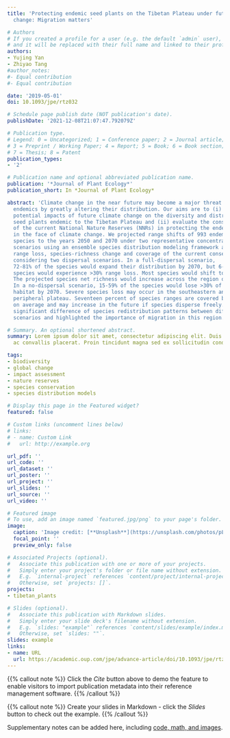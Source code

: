 ```yaml
---
title: 'Protecting endemic seed plants on the Tibetan Plateau under future climate
  change: Migration matters'

# Authors
# If you created a profile for a user (e.g. the default `admin` user), write the username (folder name) here 
# and it will be replaced with their full name and linked to their profile.
authors:
- Yujing Yan
- Zhiyao Tang
#author_notes:
#- Equal contribution
#- Equal contribution

date: '2019-05-01'
doi: 10.1093/jpe/rtz032

# Schedule page publish date (NOT publication's date).
publishDate: '2021-12-08T21:07:47.792079Z'

# Publication type.
# Legend: 0 = Uncategorized; 1 = Conference paper; 2 = Journal article;
# 3 = Preprint / Working Paper; 4 = Report; 5 = Book; 6 = Book section;
# 7 = Thesis; 8 = Patent
publication_types:
- '2'

# Publication name and optional abbreviated publication name.
publication: '*Journal of Plant Ecology*'
publication_short: In *Journal of Plant Ecology*

abstract: 'Climate change in the near future may become a major threat to high-altitude
  endemics by greatly altering their distribution. Our aims are to (i) assess the
  potential impacts of future climate change on the diversity and distribution of
  seed plants endemic to the Tibetan Plateau and (ii) evaluate the conservation effectiveness
  of the current National Nature Reserves (NNRs) in protecting the endemic plants
  in the face of climate change. We projected range shifts of 993 endemic
  species to the years 2050 and 2070 under two representative concentration pathway
  scenarios using an ensemble species distribution modeling framework and evaluated
  range loss, species-richness change and coverage of the current conservation network
  considering two dispersal scenarios. In a full-dispersal scenario,
  72-81% of the species would expand their distribution by 2070, but 6-20% of the
  species would experience >30% range loss. Most species would shift to the west.
  The projected species net richness would increase across the region on average.
  In a no-dispersal scenario, 15-59% of the species would lose >30% of their current
  habitat by 2070. Severe species loss may occur in the southeastern and the eastern
  peripheral plateau. Seventeen percent of species ranges are covered by the NNRs
  on average and may increase in the future if species disperse freely. We found a
  significant difference of species redistribution patterns between different dispersal
  scenarios and highlighted the importance of migration in this region.'

# Summary. An optional shortened abstract.
summary: Lorem ipsum dolor sit amet, consectetur adipiscing elit. Duis posuere tellus
  ac convallis placerat. Proin tincidunt magna sed ex sollicitudin condimentum.

tags:
- biodiversity
- global change
- impact assessment
- nature reserves
- species conservation
- species distribution models

# Display this page in the Featured widget?
featured: false

# Custom links (uncomment lines below)
# links:
# - name: Custom Link
#   url: http://example.org

url_pdf: ''
url_code: ''
url_dataset: ''
url_poster: ''
url_project: ''
url_slides: ''
url_source: ''
url_video: ''

# Featured image
# To use, add an image named `featured.jpg/png` to your page's folder. 
image:
  caption: 'Image credit: [**Unsplash**](https://unsplash.com/photos/pLCdAaMFLTE)'
  focal_point: ''
  preview_only: false

# Associated Projects (optional).
#   Associate this publication with one or more of your projects.
#   Simply enter your project's folder or file name without extension.
#   E.g. `internal-project` references `content/project/internal-project/index.md`.
#   Otherwise, set `projects: []`.
projects:
- tibetan_plants

# Slides (optional).
#   Associate this publication with Markdown slides.
#   Simply enter your slide deck's filename without extension.
#   E.g. `slides: "example"` references `content/slides/example/index.md`.
#   Otherwise, set `slides: ""`.
slides: example
links:
- name: URL
  url: https://academic.oup.com/jpe/advance-article/doi/10.1093/jpe/rtz032/5499067
---
```


{{% callout note %}}
Click the *Cite* button above to demo the feature to enable visitors to import publication metadata into their reference management software.
{{% /callout %}}

{{% callout note %}}
Create your slides in Markdown - click the *Slides* button to check out the example.
{{% /callout %}}

Supplementary notes can be added here, including [code, math, and images](https://wowchemy.com/docs/writing-markdown-latex/).
